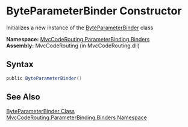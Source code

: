 ByteParameterBinder Constructor
===============================
Initializes a new instance of the [ByteParameterBinder][1] class

**Namespace:** [MvcCodeRouting.ParameterBinding.Binders][2]  
**Assembly:** MvcCodeRouting (in MvcCodeRouting.dll)

Syntax
------

```csharp
public ByteParameterBinder()
```


See Also
--------
[ByteParameterBinder Class][1]  
[MvcCodeRouting.ParameterBinding.Binders Namespace][2]  

[1]: README.md
[2]: ../README.md
